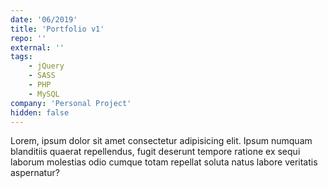 ```yaml
---
date: '06/2019'
title: 'Portfolio v1'
repo: ''
external: ''
tags:
    - jQuery
    - SASS
    - PHP
    - MySQL
company: 'Personal Project'
hidden: false
---
```


Lorem, ipsum dolor sit amet consectetur adipisicing elit. Ipsum numquam blanditiis quaerat repellendus, fugit deserunt tempore ratione ex sequi laborum molestias odio cumque totam repellat soluta natus labore veritatis aspernatur?
